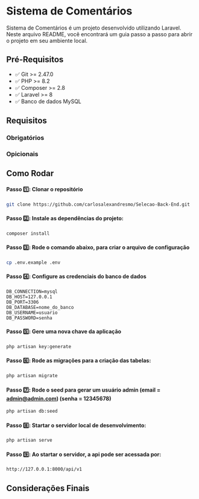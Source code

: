 # **Sistema de Comentários**

Sistema de Comentários é um projeto desenvolvido utilizando Laravel. Neste arquivo README, você encontrará um guia passo a passo para abrir o projeto em seu ambiente local.

## Pré-Requisitos

-   ✅ Git >= 2.47.0
-   ✅ PHP >= 8.2
-   ✅ Composer >= 2.8
-   ✅ Laravel >= 8
-   ✅ Banco de dados MySQL

## Requisitos

### Obrigatórios

### Opicionais

## Como Rodar

#### Passo 1️⃣: Clonar o repositório

```bash
git clone https://github.com/carlosalexandresmo/Selecao-Back-End.git
```

#### Passo 2️⃣: Instale as dependências do projeto:

```sh
composer install
```

#### Passo 3️⃣: Rode o comando abaixo, para criar o arquivo de configuração

```sh
cp .env.example .env
```

#### Passo 4️⃣: Configure as credenciais do banco de dados

```dosini
DB_CONNECTION=mysql
DB_HOST=127.0.0.1
DB_PORT=3306
DB_DATABASE=nome_do_banco
DB_USERNAME=usuario
DB_PASSWORD=senha
```

#### Passo 5️⃣: Gere uma nova chave da aplicação

```sh
php artisan key:generate
```

#### Passo 6️⃣: Rode as migrações para a criação das tabelas:

```sh
php artisan migrate
```

#### Passo 7️⃣: Rode o seed para gerar um usuário admin (email = admin@admin.com) (senha = 12345678)

```sh
php artisan db:seed
```

#### Passo 8️⃣: Startar o servidor local de desenvolvimento:

```sh
php artisan serve
```

#### Passo 9️⃣: Ao startar o servidor, a api pode ser acessada por:

```sh
http://127.0.0.1:8000/api/v1
```

## Considerações Finais


